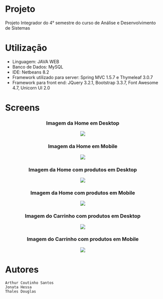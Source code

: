 # Projeto

  Projeto Integrador do 4° semestre do curso de Análise e Desenvolvimento de Sistemas

# Utilização

- Linguagem: JAVA WEB
- Banco de Dados: MySQL
- IDE: Netbeans 8.2
- Framework utilizado para server: Spring MVC 1.5.7 e Thymeleaf 3.0.7
- Framework para front end: JQuery 3.2.1, Bootstrap 3.3.7, Font Awesome 4.7, Unicorn UI 2.0

# Screens

<h3 align="center">Imagem da Home em Desktop </h3>
<p align="center"><img src="https://artcousan.github.io/Projeto_Integrador_4_Semestre/ProjetoIntegrador/PI4/home_desktop.png"></p>
<h3 align="center">Imagem da Home em Mobile </h3>
<p align="center"><img src="https://artcousan.github.io/Projeto_Integrador_4_Semestre/ProjetoIntegrador/PI4/home_mobile.png"></p>
<h3 align="center">Imagem da Home com produtos em Desktop </h3>
<p align="center"><img src="https://artcousan.github.io/Projeto_Integrador_4_Semestre/ProjetoIntegrador/PI4/produtos_desktop.png"></p>
<h3 align="center">Imagem da Home com produtos em Mobile </h3>
<p align="center"><img  src="https://artcousan.github.io/Projeto_Integrador_4_Semestre/ProjetoIntegrador/PI4/produtos_mobile.png"></p>
<h3 align="center">Imagem do Carrinho com produtos em Desktop </h3>
<p align="center"><img src="https://artcousan.github.io/Projeto_Integrador_4_Semestre/ProjetoIntegrador/PI4/carrinho_desktop.png"></p>
<h3 align="center">Imagem do Carrinho com produtos em Mobile</h3>
<p align="center"><img src="https://artcousan.github.io/Projeto_Integrador_4_Semestre/ProjetoIntegrador/PI4/carrinho_mobile.png"></p>

# Autores

```
Arthur Coutinho Santos
Jonata Hessa
Thales Douglas
```

